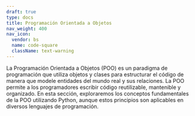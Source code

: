```yaml
---
draft: true
type: docs
title: Programación Orientada a Objetos
nav_weight: 400
nav_icon:
  vendor: bs
  name: code-square
  className: text-warning
---
```


La Programación Orientada a Objetos (POO) es un paradigma de programación que utiliza objetos y clases para estructurar el código de manera que modele entidades del mundo real y sus relaciones. La POO permite a los programadores escribir código reutilizable, mantenible y organizado. En esta sección, exploraremos los conceptos fundamentales de la POO utilizando Python, aunque estos principios son aplicables en diversos lenguajes de programación.
